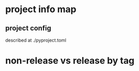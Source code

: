 # project info map



## project config
described at ./pyproject.toml  


# non-release vs release by tag
